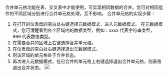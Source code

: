 合并单元格功能在表、交叉表中才能使用，可实现相同数据的合并。您可对相同组件的不同区域分别进行合并单元格处理，互不影响。
合并单元格的实现步骤：
1. 在打开的仪表盘的空白处右键选择元数据模式，进入元数据模式。
在元数据模式，您可清楚看到各个区域内的数据类型，例如：xxxx 代表字符串类型， 999 代表数值类型。
2. 在需要合并的区域上右键选择合并单元格。
3. 在仪表盘的空白处右键选择退出元数据模式。
4. 则该区域的单元格处于合并状态。
5. 再次进入元数据模式，在已合并的单元格上右键选择退出合并单元格，则表格退出合并状态。
![](https://mc.qcloudimg.com/static/img/351880d0d388accda28270ad69c13520/image.png)
